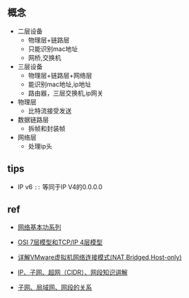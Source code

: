 
## 概念

+ 二层设备
    - 物理层+链路层
    - 只能识别mac地址
    - 网桥,交换机
+ 三层设备
    - 物理层+链路层+网络层
    - 能识别mac地址,ip地址
    - 路由器，三层交换机,ip网关
+ 物理层
    - 比特流接受发送
+ 数据链路层
    - 拆帧和封装帧
+ 网络层
    - 处理ip头


## tips 

+  IP v6 `::` 等同于IP V4的0.0.0.0


## ref
+ [网络基本功系列](https://wizardforcel.gitbooks.io/network-basic/index.html)
+ [OSI 7层模型和TCP/IP 4层模型](https://zhuanlan.zhihu.com/p/32059190)



+ [详解VMware虚拟机网络连接模式(NAT,Bridged,Host-only)](https://www.jb51.net/article/106498.htm)
+ [IP、子网、超网（CIDR）、网段知识讲解](https://blog.csdn.net/qq_39414668/article/details/79594012)
+ [子网、局域网、网段的关系](https://blog.csdn.net/jeffleo/article/details/54174835)